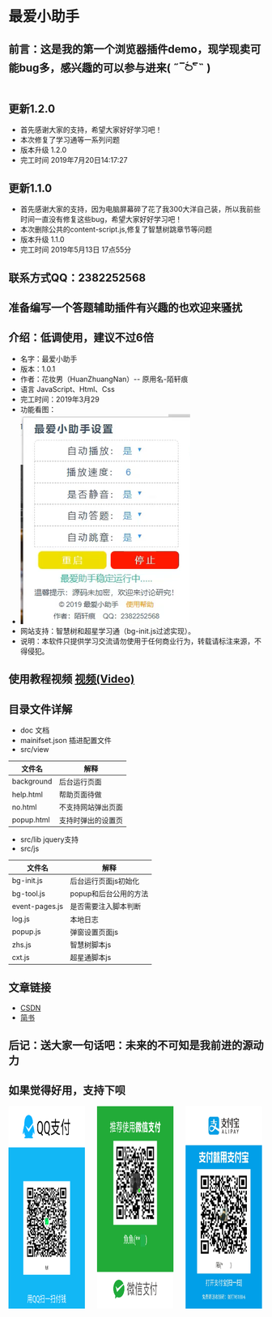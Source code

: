 # 最爱小助手

## 前言：这是我的第一个浏览器插件demo，现学现卖可能bug多，感兴趣的可以参与进来( ˶‾᷄࿀‾᷅˵ )

## 更新1.2.0

+ 首先感谢大家的支持，希望大家好好学习吧！
+ 本次修复了学习通等一系列问题
+ 版本升级 1.2.0
+ 完工时间 2019年7月20日14:17:27

## 更新1.1.0

+ 首先感谢大家的支持，因为电脑屏幕碎了花了我300大洋自己装，所以我前些时间一直没有修复这些bug，希望大家好好学习吧！
+ 本次删除公共的content-script.js,修复了智慧树跳章节等问题
+ 版本升级 1.1.0
+ 完工时间 2019年5月13日 17点55分

## 联系方式QQ：2382252568

## 准备编写一个答题辅助插件有兴趣的也欢迎来骚扰

## 介绍：低调使用，建议不过6倍

+ 名字：最爱小助手
+ 版本：1.0.1
+ 作者：花妆男（HuanZhuangNan）-- 原用名-陌轩痕
+ 语言 JavaScript、Html、Css
+ 完工时间：2019年3月29
+ 功能看图：
+ ![功能展示](./img/zs.png)
+ 网站支持：智慧树和超星学习通（bg-init.js过滤实现）。
+ 说明：本软件只提供学习交流请勿使用于任何商业行为，转载请标注来源，不得侵犯。

## 使用教程视频 [视频(Video)](./video.md)

## 目录文件详解

+ doc 文档
+ mainifset.json  插进配置文件
+ src/view
  
| 文件名 | 解释 |
|--|--|
| background | 后台运行页面|
| help.html|帮助页面待做 |
|no.html | 不支持网站弹出页面 |
| popup.html | 支持时弹出的设置页 |
  
+ src/lib  jquery支持
+ src/js

| 文件名 |解释 |
|--|--|
| bg-init.js | 后台运行页面js初始化|
| bg-tool.js|popup和后台公用的方法 |
| event-pages.js | 是否需要注入脚本判断 |
| log.js | 本地日志 |
| popup.js | 弹窗设置页面js |
| zhs.js | 智慧树脚本js |
| cxt.js | 超星通脚本js |

## 文章链接

+ [CSDN](https://blog.csdn.net/weixin_43596929/article/details/89044160)
+ [简书](https://www.jianshu.com/p/6eb913194c2c)

## 后记：送大家一句话吧：未来的不可知是我前进的源动力

## 如果觉得好用，支持下呗

<div style="float:left;">
    <img alt="QQ"  src="./img/qq.png" width="30%" height="400px" style="margin-right:20px;">
    <img alt="微信" src="./img/wexin.png" width="30%" height="400px" style="margin-right:20px;" >
    <img alt="支付宝" src="./img/zfb.jpg" width="30%" height="400px" >
</div>
